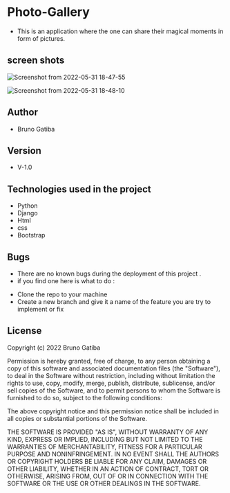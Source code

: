 # Photo-Gallery
 * This is an application where the one can share their magical moments in form of pictures. 
## screen shots

![Screenshot from 2022-05-31 18-47-55](https://user-images.githubusercontent.com/82473156/171215731-720244cd-1113-4d88-b8b9-c6f6852865e4.png)




![Screenshot from 2022-05-31 18-48-10](https://user-images.githubusercontent.com/82473156/171215956-c44ca658-d1e9-40d9-b5a0-87b5f161daff.png)

 ## Author
 * Bruno Gatiba  

 ## Version 
 * V-1.0   


 ## Technologies used in the project  
 * Python  
 * Django 
 * Html 
 * css 
 * Bootstrap 



 ##  Bugs 
 * There are no known bugs during the deployment of this project .
 * if you find one here is what to do :
 - Clone the repo to your machine 
 - Create a new branch and give it a name of the feature you are try to implement or fix 
 


 ## License 
 Copyright (c) 2022 Bruno Gatiba

Permission is hereby granted, free of charge, to any person obtaining a copy of this software and associated documentation files (the "Software"), to deal in the Software without restriction, including without limitation the rights to use, copy, modify, merge, publish, distribute, sublicense, and/or sell copies of the Software, and to permit persons to whom the Software is furnished to do so, subject to the following conditions:

The above copyright notice and this permission notice shall be included in all copies or substantial portions of the Software.

THE SOFTWARE IS PROVIDED "AS IS", WITHOUT WARRANTY OF ANY KIND, EXPRESS OR IMPLIED, INCLUDING BUT NOT LIMITED TO THE WARRANTIES OF MERCHANTABILITY, FITNESS FOR A PARTICULAR PURPOSE AND NONINFRINGEMENT. IN NO EVENT SHALL THE AUTHORS OR COPYRIGHT HOLDERS BE LIABLE FOR ANY CLAIM, DAMAGES OR OTHER LIABILITY, WHETHER IN AN ACTION OF CONTRACT, TORT OR OTHERWISE, ARISING FROM, OUT OF OR IN CONNECTION WITH THE SOFTWARE OR THE USE OR OTHER DEALINGS IN THE SOFTWARE. 
